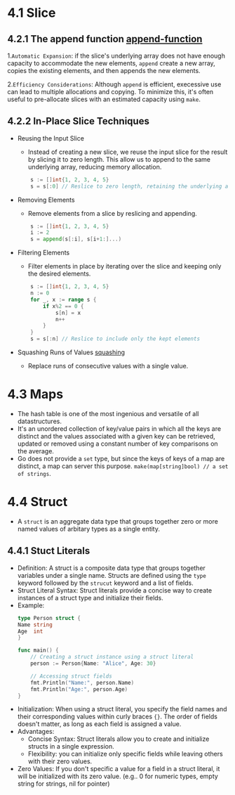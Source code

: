 # 4.1 Slice
## 4.2.1 The append function [append-function](./arrays/append-funcion.go)
  1.`Automatic Expansion`: if the slice's underlying array does not have enough capacity to accommodate the new elements, `append` create a new array, copies the existing elements, and then appends the new elements.

  2.`Efficiency Considerations`: Although `append` is efficient, execessive use can lead to multiple allocations and copying. To minimize this, it's often useful to pre-allocate slices with an estimated capacity using `make`.

## 4.2.2 In-Place Slice Techniques

+ Reusing the Input Slice
	- Instead of creating a new slice, we reuse the input slice for the result by slicing it to zero length. This allow us to append to the same underlying array, reducing memory allocation.
	```go
		s := []int{1, 2, 3, 4, 5}
		s = s[:0] // Reslice to zero length, retaining the underlying array
	```

+ Removing Elements
	- Remove elements from a slice by reslicing and appending.
	```go
		s := []int{1, 2, 3, 4, 5}
		i := 2
		s = append(s[:i], s[i+1:]...)
	```
+ Filtering Elements
	- Filter elements in place by iterating over the slice and keeping only the desired elements.
	```go
		s := []int{1, 2, 3, 4, 5}
		n := 0
		for _, x := range s {
			if x%2 == 0 {
				s[n] = x
				n++
			}
		}
		s = s[:n] // Reslice to include only the kept elements
	```
+ Squashing Runs of Values [squashing](../exercises/arrays/ex4.6/main.go)
	- Replace runs of consecutive values with a single value.
   
# 4.3 Maps
+ The hash table is one of the most ingenious and versatile of all datastructures.
+ It's an unordered collection of key/value pairs in which all the keys are distinct and the values associated with a given key can be retrieved, updated or removed using a constant number of key comparisons on the average.
+ Go does not provide a `set` type, but since the keys of keys of a map are distinct, a map can server this purpose. `make(map[string]bool) // a set of strings`.

# 4.4 Struct
+ A `struct` is an aggregate data type that groups together zero or more named values of arbitary types as a single entity.
## 4.4.1 Stuct Literals
+ Definition: A struct is a composite data type that groups together variables under a single name. Structs are defined using the `type` keyword followed by the `strucut` keyword and a list of fields.
+ Struct Literal Syntax: Struct literals provide a concise way to create instances of a struct type and initialize their fields.
+ Example:
	```go
	type Person struct {
    Name string
    Age  int
	}

	func main() {
		// Creating a struct instance using a struct literal
		person := Person{Name: "Alice", Age: 30}

		// Accessing struct fields
		fmt.Println("Name:", person.Name)
		fmt.Println("Age:", person.Age)
	}
	```
+ Initialization: When using a struct literal, you specify the field names and their corresponding values within curly braces `{}`. The order of fields doesn't matter, as long as each field is assigned a value.
+ Advantages:
	+ Concise Syntax: Struct literals allow you to create and initialize structs in a single expression.
	+ Flexibility: you can initialize only specific fields while leaving others with their zero values.
+ Zero Values: If you don't specific a value for a field in a struct literal, it will be initialized with its zero value. (e.g.. 0 for numeric types, empty string for strings, nil for pointer)
